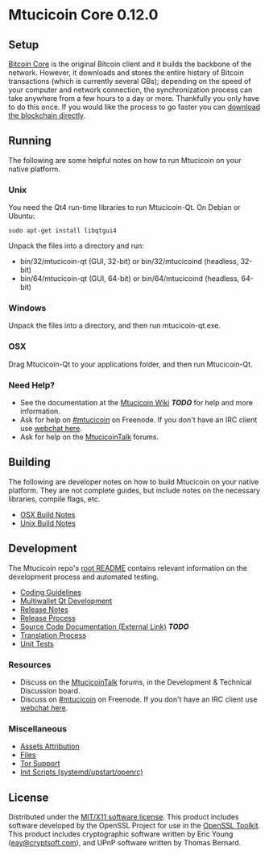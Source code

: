 Mtucicoin Core 0.12.0
=====================

Setup
---------------------
[Bitcoin Core](http://bitcoin.org/en/download) is the original Bitcoin client and it builds the backbone of the network. However, it downloads and stores the entire history of Bitcoin transactions (which is currently several GBs); depending on the speed of your computer and network connection, the synchronization process can take anywhere from a few hours to a day or more. Thankfully you only have to do this once. If you would like the process to go faster you can [download the blockchain directly](bootstrap.md).

Running
---------------------
The following are some helpful notes on how to run Mtucicoin on your native platform.

### Unix

You need the Qt4 run-time libraries to run Mtucicoin-Qt. On Debian or Ubuntu:

	sudo apt-get install libqtgui4

Unpack the files into a directory and run:

- bin/32/mtucicoin-qt (GUI, 32-bit) or bin/32/mtucicoind (headless, 32-bit)
- bin/64/mtucicoin-qt (GUI, 64-bit) or bin/64/mtucicoind (headless, 64-bit)



### Windows

Unpack the files into a directory, and then run mtucicoin-qt.exe.

### OSX

Drag Mtucicoin-Qt to your applications folder, and then run Mtucicoin-Qt.

### Need Help?

* See the documentation at the [Mtucicoin Wiki](https://en.bitcoin.it/wiki/Main_Page) ***TODO***
for help and more information.
* Ask for help on [#mtucicoin](http://webchat.freenode.net?channels=mtucicoin) on Freenode. If you don't have an IRC client use [webchat here](http://webchat.freenode.net?channels=mtucicoin).
* Ask for help on the [MtucicoinTalk](https://mtucicointalk.org/) forums.

Building
---------------------
The following are developer notes on how to build Mtucicoin on your native platform. They are not complete guides, but include notes on the necessary libraries, compile flags, etc.

- [OSX Build Notes](build-osx.md)
- [Unix Build Notes](build-unix.md)

Development
---------------------
The Mtucicoin repo's [root README](https://github.com/mtucicoin/mtucicoin/blob/master/README.md) contains relevant information on the development process and automated testing.

- [Coding Guidelines](coding.md)
- [Multiwallet Qt Development](multiwallet-qt.md)
- [Release Notes](release-notes.md)
- [Release Process](release-process.md)
- [Source Code Documentation (External Link)](https://dev.visucore.com/bitcoin/doxygen/) ***TODO***
- [Translation Process](translation_process.md)
- [Unit Tests](unit-tests.md)

### Resources
* Discuss on the [MtucicoinTalk](https://mtucicointalk.org/) forums, in the Development & Technical Discussion board.
* Discuss on [#mtucicoin](http://webchat.freenode.net/?channels=mtucicoin) on Freenode. If you don't have an IRC client use [webchat here](http://webchat.freenode.net/?channels=mtucicoin).

### Miscellaneous
- [Assets Attribution](assets-attribution.md)
- [Files](files.md)
- [Tor Support](tor.md)
- [Init Scripts (systemd/upstart/openrc)](init.md)

License
---------------------
Distributed under the [MIT/X11 software license](http://www.opensource.org/licenses/mit-license.php).
This product includes software developed by the OpenSSL Project for use in the [OpenSSL Toolkit](https://www.openssl.org/). This product includes
cryptographic software written by Eric Young ([eay@cryptsoft.com](mailto:eay@cryptsoft.com)), and UPnP software written by Thomas Bernard.
